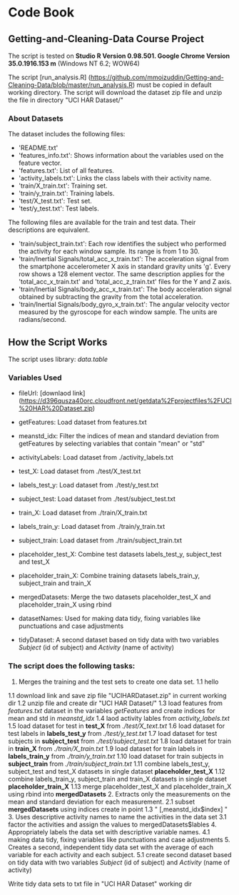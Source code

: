 # Code Book
## Getting-and-Cleaning-Data Course Project

The script is tested on **Studio R Version 0.98.501. Google Chrome Version 35.0.1916.153 m**  (Windows NT 6.2; WOW64) 

The script [run_analysis.R] (https://github.com/mmoizuddin/Getting-and-Cleaning-Data/blob/master/run_analysis.R) must be copied in default working directory. 
The script will download the dataset zip file and unzip the file in directory "UCI HAR Dataset/"

### About Datasets
The dataset includes the following files:

- 'README.txt'
- 'features_info.txt': Shows information about the variables used on the feature vector.
- 'features.txt': List of all features.
- 'activity_labels.txt': Links the class labels with their activity name.
- 'train/X_train.txt': Training set.
- 'train/y_train.txt': Training labels.
- 'test/X_test.txt': Test set.
- 'test/y_test.txt': Test labels.

The following files are available for the train and test data. Their descriptions are equivalent. 

- 'train/subject_train.txt': Each row identifies the subject who performed the activity for each window sample. Its range is from 1 to 30. 
- 'train/Inertial Signals/total_acc_x_train.txt': The acceleration signal from the smartphone accelerometer X axis in standard gravity units 'g'. Every row shows a 128 element vector. The same description applies for the 'total_acc_x_train.txt' and 'total_acc_z_train.txt' files for the Y and Z axis. 
- 'train/Inertial Signals/body_acc_x_train.txt': The body acceleration signal obtained by subtracting the gravity from the total acceleration. 
- 'train/Inertial Signals/body_gyro_x_train.txt': The angular velocity vector measured by the gyroscope for each window sample. The units are radians/second. 

## How the Script Works
The script uses library: *data.table*

### Variables Used
  * fileUrl:        [downlaod link] (https://d396qusza40orc.cloudfront.net/getdata%2Fprojectfiles%2FUCI%20HAR%20Dataset.zip) 
  
  * getFeatures:         Load dataset from features.txt
  * meanstd_idx:         Filter the indices of mean and standard deviation from getFeatures by selecting variables that contain "mean" or "std"    
  * activityLabels:      Load dataset from ./activity_labels.txt
  * test_X:              Load dataset from ./test/X_test.txt    
  * labels_test_y:       Load dataset from ./test/y_test.txt
  * subject_test:        Load dataset from ./test/subject_test.txt
  * train_X:             Load dataset from ./train/X_train.txt     
  * labels_train_y:      Load dataset from ./train/y_train.txt 
  * subject_train:       Load dataset from ./train/subject_train.txt
  * placeholder_test_X:  Combine test datasets labels_test_y, subject_test and test_X
  * placeholder_train_X: Combine training datasets labels_train_y, subject_train and train_X
  * mergedDatasets:      Merge the two datasets placeholder_test_X and placeholder_train_X using rbind
  * datasetNames:        Used for making data tidy, fixing variables like punctuations and case adjustments 
  * tidyDataset:         A second dataset based on tidy data with two variables *Subject* (id of subject) and *Activity* (name of activity)
  
### The script does the following tasks: 
1. Merges the training and the test sets to create one data set.
1.1 hello


  1.1  download link and save zip file "UCIHARDataset.zip" in current working dir
  1.2  unzip file and create dir "UCI HAR Dataset/"
  1.3  load features from *features.txt* dataset in the variables *getFeatures* and create indices for mean and std in *meanstd_idx*
  1.4  laod activity lables from *activity_labels.txt*
  1.5  load dataset for test in **test_X** from *./test/X_text.txt*
  1.6  load dataset for test labels in **labels_test_y** from *./test/y_test.txt*
  1.7  load dataset for test subjects in **subject_test** from *./test/subject_test.txt*
  1.8  load dataset for train in **train_X** from *./train/X_train.txt*
  1.9  load dataset for train labels in **labels_train_y** from *./train/y_train.txt*
  1.10 load dataset for train subjects in **subject_train** from *./train/subject_train.txt*
  1.11 combine labels_test_y, subject_test and test_X datasets in single dataset **placeholder_test_X** 
  1.12 combine labels_train_y, subject_train and train_X datasets in single dataset **placeholder_train_X** 
  1.13 merge placeholder_test_X and placeholder_train_X using rbind into **mergedDatasets**
2. Extracts only the measurements on the mean and standard deviation for each measurement. 
  2.1  subset **mergedDatasets** using indices create in point 1.3 " [,meanstd_idx$index] "
3. Uses descriptive activity names to name the activities in the data set
  3.1  factor the activities and assign the values to mergedDatasets$lables
4. Appropriately labels the data set with descriptive variable names. 
  4.1  making data tidy, fixing variables like punctuations and case adjustments 
5. Creates a second, independent tidy data set with the average of each variable for each activity and each subject.
  5.1 create second dataset based on tidy data with two variables *Subject* (id of subject) and *Activity* (name of activity)

Write tidy data sets to txt file in "UCI HAR Dataset" working dir 
